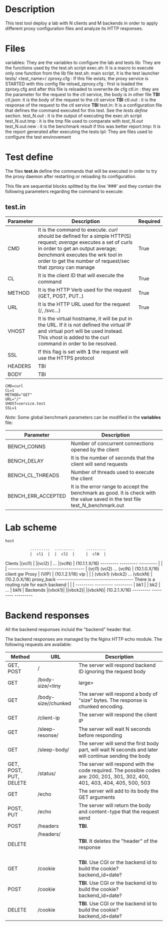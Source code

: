 # Description
This test tool deploy a lab with N clients and M backends in order to apply
different proxy configuration files and analyze its HTTP responses.

# Files
variables: They are the variables to configure the lab and tests
lib: They are the functions used by the test.sh script
exec.sh: It is a macro to execute only one function from the lib file
test.sh: main script, it is the test launcher
tests/
	<test_name>/
		zproxy.cfg : If this file exists, the proxy service is STARTED with this config file
		reload_zproxy.cfg : first is loaded the zproxy.cfg and after this file is reloaded to overwrite de cfg
		ctl.in  : they are the parameter for the request to the ctl service, the body is in other file **TBI**
		ctl.json: it is the body of the request to the ctl service **TBI**
		ctl.out  : it is the response of the request to the ctl service **TBI**
		test.in: It is a configuration file that defines the command executed for this test. See the *tests define* section.
		test_N.out : it is the output of executing the exec.sh script
		test_N.out.tmp : it is the tmp file used to comparate with *test_N.out*
		test_N.out.new : it is the benchmark result if this was better
report.tmp: It is the report generated after executing the tests
tpl: They are files used to configure the test envirovement

# Test define
The files **test.in** define the commands that will be executed in order to try the proxy daemon
after restarting or reloading its configuration.

This file are sequential blocks splitted by the line '###' and they contain the
following parameters regarding the command to execute:

## test.in

| Parameter      | Description     | Required |
| ----------- | ----------- | ----------- |
| CMD      | It is the command to execute. *curl* should be defined for a simple HTTP(S) request; *average* executes a set of curls in order to get an output average; *benchmark* executes the wrk tool in order to get the number of request/sec that zproxy can manage        | True
| CL      | It is the client ID that will execute the command       | True
| METHOD      | It is the HTTP Verb used for the request (GET, POST, PUT..)      | True
| URL      | It is the HTTP URL used for the request (/, /svc...)       | True
| VHOST      | It is the virtual hostname, it will be put in the URL. If it is not defined the virtual IP and virtual port will be used instead. This vhost is added to the curl command in order to be resolved. |
| SSL      | If this flag is set with **1** the request will use the HTTPS protocol |
| HEADERS     | TBI       |
| BODY      | TBI       |

```
CMD=curl
CL=1
METHOD="GET"
URL="/"
VHOST=service.test
SSL=1
```

*Note*: Some global benchmark parameters can be modified in the **variables** file:

| Parameter      | Description
| ----------- | -----------
| BENCH_CONNS      | Number of concurrent connections opened by the client
| BENCH_DELAY      | It is the number of seconds that the client will send requests
| BENCH_CL_THREADS      | Number of threads used to execute the client
| BENCH_ERR_ACCEPTED	| It is the error range to accept the benchmark as good. It is check with the value saved in the test file test_N_benchmark.out

# Lab scheme

	host

               ---------  ---------     ---------
               |  cl1  |  |  cl2  |     |  clN  |
   Clents      |(vcl1) |  |(vcl2) | ... |(vclN) |     (10.1.1.X/16)
               ---------  ---------     ---------
                    |         |             |
             --------------------------------------
             |   (vcl1)     (vcl2)  ...   (vclN)  |  (10.1.0.X/16) client gw
   Proxy     |              (VIP)                 |  (10.1.2.1/16) vip
             |                                    |
             | (vbck1)      (vbck2) ...  (vbckN)  |  (10.2.0.X/16) proxy_back
             --------------------------------------   There is a routing rule for each backend
                   |           |            |
               ---------  ---------     ---------
               |  bk1  |  |  bk2  | ... |  bkN  |
   Backends    |(vbck1)|  |(vbck2)|     |(vbckN)|     (10.2.1.X/16)
               ---------  ---------     ---------

# Backend responses

All the backend responses incluid the "backend" header that.

The backend responses are managed by the Nginx HTTP echo module.
The following requests are available:

| Method      | URL      | Description
| ----------- | ----------- | -----------
| GET, POST	      			| /					| The server will respond backend ID ignoring the request body
| GET		      			| /body-size/<tiny|large>	| **TBI**. The server will respond a static body with a large or tiny size. It is useful to trigger the HTTP fragmented response
| GET		      			| /body-size/<size>/chunked	| The server will respond a body of "size" bytes. The response is chunked encoding.
| GET		      			| /client-ip		| The server will respond the client IP
| GET		      			| /sleep-resonse/<seconds>	| The server will wait N seconds before responding
| GET		      			| /sleep-body/<seconds>		| The server will send the first body part, will wait N seconds and later will continue sending the body
| GET, POST, PUT, DELETE	| /status/<code>	| The server will respond with the code required. The possible codes are: 200, 201, 301, 302, 400, 401, 403, 404, 405, 500, 503
| GET      					| /echo				| The server will add to its body the GET arguments
| POST, PUT 				| /echo				| The server will return the body and content-type that the request send
| POST 						| /headers			| **TBI**.
| DELETE					| /headers/<header>	| **TBI**. It deletes the "header" of the response
| GET 						| /cookie			| **TBI**. Use CGI or the backend id to build the cookie? backend_id+date?
| POST	 					| /cookie			| **TBI**. Use CGI or the backend id to build the cookie? backend_id+date?
| DELETE 					| /cookie			| **TBI**. Use CGI or the backend id to build the cookie? backend_id+date?

